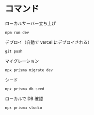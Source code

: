 # コマンド

ローカルサーバー立ち上げ

```
npm run dev
```

デプロイ（自動で vercel にデプロイされる）

```
git push
```

マイグレーション

```
npx prisma migrate dev
```

シード

```
npx prisma db seed
```

ローカルで DB 確認

```
npx prisma studio
```

